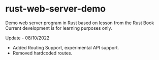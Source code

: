 # rust-web-server-demo
Demo web server program in Rust based on lesson from the Rust Book
Current development is for learning purposes only.

Update - 08/10/2022
* Added Routing Support, experimental API support.
* Removed hardcoded routes.